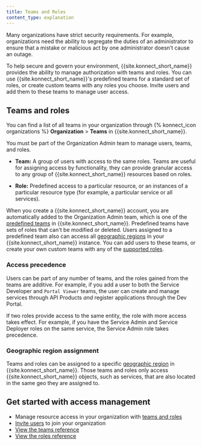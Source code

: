 ```yaml
---
title: Teams and Roles
content_type: explanation
---
```


Many organizations have strict security requirements. For example, organizations
need the ability to segregate the duties of an administrator to ensure that a
mistake or malicious act by one administrator doesn’t cause an outage.

To help secure and govern your environment, {{site.konnect_short_name}} provides
the ability to manage authorization with teams and roles. You can use {{site.konnect_short_name}}'s
predefined teams for a standard set of roles, or create custom teams with
any roles you choose. Invite users and add them to these teams to manage user
access.

## Teams and roles

You can find a list of all teams in your organization through
{% konnect_icon organizations %} **Organization** > **Teams** in {{site.konnect_short_name}}.

You must be part of the Organization Admin team to manage users, teams, and
roles.

* **Team:** A group of users with access to the same roles. Teams are useful
for assigning access by functionality, they can provide granular access to
any group of {{site.konnect_short_name}} resources based on roles.

* **Role:** Predefined access to a particular resource, or an
instances of a particular resource type (for example, a particular service or all services).

When you create a {{site.konnect_short_name}} account, you are automatically added to the Organization
Admin team, which is one of the [predefined teams](/konnect/org-management/teams-and-roles/teams-reference/)
in {{site.konnect_short_name}}. Predefined teams have sets of roles that can't be modified or
deleted. Users assigned to a predefined team also can access all [geographic regions](/konnect/geo/) in your {{site.konnect_short_name}} instance. You can add users to these teams, or create your own custom teams
with any of the [supported roles](/konnect/org-management/teams-and-roles/roles-reference/).

### Access precedence

Users can be part of any number of teams, and the roles gained from the teams
are additive. For example, if you add a user to both the Service Developer and
`Portal Viewer` teams, the user can create and manage services
through API Products _and_ register applications through the Dev Portal.

If two roles provide access to the same entity, the role with more access
takes effect. For example, if you have the Service Admin and Service Deployer
roles on the same service, the Service Admin role takes precedence.

### Geographic region assignment

Teams and roles can be assigned to a specific [geographic region](/konnect/geo) in {{site.konnect_short_name}}. Those teams and roles only access {{site.konnect_short_name}} objects, such as services, that are also located in the same geo they are assigned to.

## Get started with access management

* Manage resource access in your organization
 with [teams and roles](/konnect/org-management/teams-and-roles/manage/)
* [Invite users](/konnect/org-management/users/) to join your
organization
* [View the teams reference](/konnect/org-management/teams-and-roles/teams-reference/)
* [View the roles reference](/konnect/org-management/teams-and-roles/roles-reference/)
